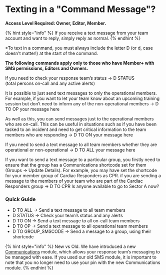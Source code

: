# Texting in a "Command Message"?

**Access Level Required: Owner, Editor, Member.**

{% hint style="info" %}
If you receive a text message from your team account and want to reply, simply reply as normal.
{% endhint %}

\*To text in a command, you must always include the letter D \(or d, case doesn't matter!\) at the start of the command.  
  
**The following commands apply only to those who have Member+ with SMS permissions, Editors and Owners.**  
  
If you need to check your response team’s status → D STATUS  
\(total persons on-call and any active alerts\)  
  
It is possible to just send text messages to only the operational members. For example, if you want to let your team know about an upcoming training session but don’t need to inform any of the non-operational members → D TO OP your message here  
  
As well as this, you can send messages just to the operational members who are on-call. This can be useful in situations such as if you have been tasked to an incident and need to get critical information to the team members who are responding → D TO ON your message here  
  
If you need to send a text message to all team members whether they are operational or non-operational → D TO ALL your message here  
  
If you want to send a text message to a particular group, you firstly need to ensure that the group has a Communications shortcode set for them \(Groups -&gt; Update Details\). For example, you may have set the shortcode for your member group of Cardiac Responders as CPR. if you are sending a message to the members of your team who are part of the Cardiac Responders group → D TO CPR Is anyone available to go to Sector A now?

### Quick Guide 

* D TO ALL → Send a text message to all team members 
* D STATUS → Check your team’s status and any alerts 
* D TO ON → Send a text message to all on-call team members 
* D TO OP → Send a text message to all operational team members 
* D TO GROUP\_SMSCODE → Send a message to a group, using their shortcode

{% hint style="info" %}
New vs Old. We have introduced a new [Communications](./) module, which allows your response team’s messaging to be managed with ease. If you used our old SMS module, it is important to note that you no longer need to use your pin with the new Communications module.
{% endhint %}



